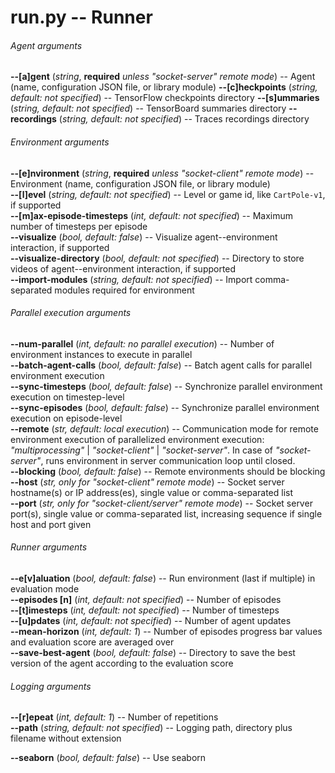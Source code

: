 run.py -- Runner
================


###### Agent arguments

**-\-[a]gent** (*string*, **required** *unless "socket-server" remote mode*) -- Agent (name, configuration JSON file, or library module)
**-\-[c]heckpoints** (*string, default: not specified*) -- TensorFlow checkpoints directory
**-\-[s]ummaries** (*string, default: not specified*) -- TensorBoard summaries directory
**-\-recordings** (*string, default: not specified*) -- Traces recordings directory


###### Environment arguments

**-\-[e]nvironment** (*string*, **required** *unless "socket-client" remote mode*) -- Environment (name, configuration JSON file, or library module)
<br>
**-\-[l]evel** (*string, default: not specified*) -- Level or game id, like `CartPole-v1`, if supported
<br>
**-\-[m]ax-episode-timesteps** (*int, default: not specified*) -- Maximum number of timesteps per episode
<br>
**-\-visualize** (*bool, default: false*) -- Visualize agent--environment interaction, if supported
<br>
**-\-visualize-directory** (*bool, default: not specified*) -- Directory to store videos of agent--environment interaction, if supported
<br>
**-\-import-modules** (*string, default: not specified*) -- Import comma-separated modules required for environment


###### Parallel execution arguments

**-\-num-parallel** (*int, default: no parallel execution*) -- Number of environment instances to execute in parallel
<br>
**-\-batch-agent-calls** (*bool, default: false*) -- Batch agent calls for parallel environment execution
<br>
**-\-sync-timesteps** (*bool, default: false*) -- Synchronize parallel environment execution on timestep-level
<br>
**-\-sync-episodes** (*bool, default: false*) -- Synchronize parallel environment execution on episode-level
<br>
**-\-remote** (*str, default: local execution*) -- Communication mode for remote environment execution of parallelized environment execution: *"multiprocessing"* | *"socket-client"* | *"socket-server"*. In case of *"socket-server"*, runs environment in server communication loop until closed.
<br>
**-\-blocking** (*bool, default: false*) -- Remote environments should be blocking
<br>
**-\-host** (*str, only for "socket-client" remote mode*) -- Socket server hostname(s) or IP address(es), single value or comma-separated list
<br>
**-\-port** (*str, only for "socket-client/server" remote mode*) -- Socket server port(s), single value or comma-separated list, increasing sequence if single host and port given


###### Runner arguments

**-\-e[v]aluation** (*bool, default: false*) -- Run environment (last if multiple) in evaluation mode
<br>
**-\-episodes [n]** (*int, default: not specified*) -- Number of episodes
<br>
**-\-[t]imesteps** (*int, default: not specified*) -- Number of timesteps
<br>
**-\-[u]pdates** (*int, default: not specified*) -- Number of agent updates
<br>
**-\-mean-horizon** (*int, default: 1*) -- Number of episodes progress bar values and evaluation score are averaged over
<br>
**-\-save-best-agent** (*bool, default: false*) -- Directory to save the best version of the agent according to the evaluation score

###### Logging arguments

**-\-[r]epeat** (*int, default: 1*) -- Number of repetitions
<br>
**-\-path** (*string, default: not specified*) -- Logging path, directory plus filename without extension

**-\-seaborn** (*bool, default: false*) -- Use seaborn
